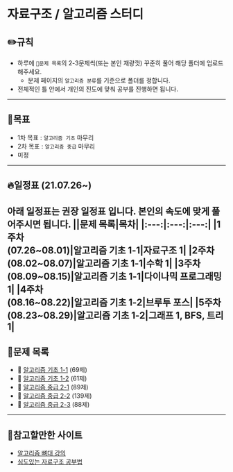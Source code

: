 # 자료구조 / 알고리즘 스터디

## ✏️**규칙**
* 하루에 `📂문제 목록`의 2-3문제씩(또는 본인 재량껏) 꾸준히 풀어 해당 폴더에 업로드 해주세요.
   * 문제 페이지의 `알고리즘 분류`를 기준으로 폴더를 정합니다.
* 전체적인 틀 안에서 개인의 진도에 맞춰 공부를 진행하면 됩니다.
---- 
## 🎯**목표**
* 1차 목표 : `알고리즘 기초` 마무리
* 2차 목표 : `알고리즘 중급` 마무리
* 미정
----
## 🔥**일정표 (21.07.26~)**
아래 일정표는 권장 일정표 입니다. 본인의 속도에 맞게 풀어주시면 됩니다.
||문제 목록|목차|
|:---:|:---:|:---:|
|1주차<br>(07.26~08.01)|알고리즘 기초 1-1|자료구조 1|
|2주차<br>(08.02~08.07)|알고리즘 기초 1-1|수학 1|
|3주차<br>(08.09~08.15)|알고리즘 기초 1-1|다이나믹 프로그래밍 1|
|4주차<br>(08.16~08.22)|알고리즘 기초 1-2|브루투 포스|
|5주차<br>(08.23~08.29)|알고리즘 기초 1-2|그래프 1, BFS, 트리 1|
----
## 📂**문제 목록**
* 📄 [알고리즘 기초 1-1](https://code.plus/course/41) (69제)
* 📄 [알고리즘 기초 1-2](https://code.plus/course/42) (61제)
* 📄 [알고리즘 중급 2-1](https://code.plus/course/43) (89제)
* 📄 [알고리즘 중급 2-2](https://code.plus/course/44) (139제)
* 📄 [알고리즘 중급 2-3](https://code.plus/course/45) (88제)
----
## 👀**참고할만한 사이트**
* [알고리즘 뼈대 강의](https://www.youtube.com/user/damazzang/videos)
* [심도있는 자료구조 공부법](https://imasoftwareengineer.tistory.com/93)
